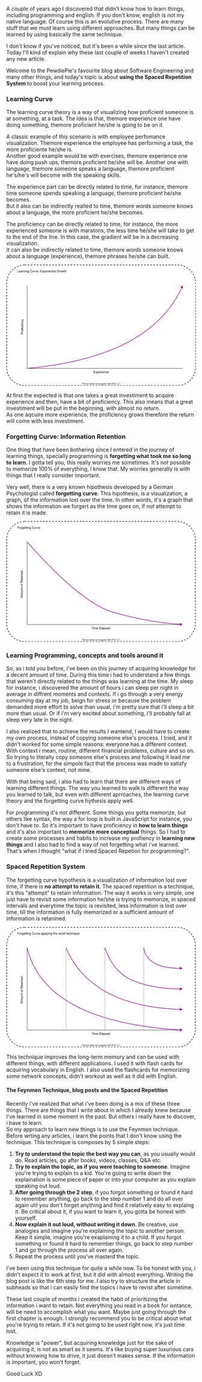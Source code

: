 <div style="text-align: left;">
    <p>
        A couple of years ago I discovered that didn't know how
        to learn things, including programming and english. If you don't know,
        english is not my native language. Of course this is an evolutive process.
        There are many stuff that we must learn using different approaches.
        But many things can be learned by using basically the same
        technique.
    </p>
    <p>
        I don't know if you've noticed, but it's been a while since the last article. Today
        I'll kind of explain why these last couple of weeks
        I haven't created any new article.
    </p>
    <p>
        Welcome to the PewdiePie's favourite blog about Software Engineering and
        many other things, and today's topic is about <b>using the Spaced Repetition System</b>
        to boost your learning process.
    </p>
    <h3>Learning Curve</h3>
    <p>
        The learning curve theory is a way of visualizing how proficient
        someone is at something, at a task. The idea is that, themore
        experience one have doing something, themore proficient he/she
        is going to be on it.
    </p>
    <p>
        A classic example of this scenario is with employee perfomance
        visualization. Themore experience the employee has performing
        a task, the more proficiente he/she is.
        <br>
        Another good example would be with exercises, themore experience
        one have doing push ups, themore proficient he/she will be.
        Another one with language, themore someone speaks a language,
        themore proficient he's/he's will become with the speaking skills.
    </p>
    <p>
        The experience part can be directly related to time,
        for instance, themore time someone spends speaking a language, themore
        proficient he/she becomes.
        <br>
        But it also can be indirectly realted to time, themore words someone
        knows about a language, the more proficient he/she becomes.
    </p>
    <p>
        The proficiency can be directly related to time, for instance,
        the more experienced someone is with maratons, the less time
        he/she will take to get to the end of the line. In this case, the gradient
        will be in a decreasing visualization.
        <br>
        It can also be indirectly related to time, themore words someone knows about
        a language (experience), themore phrases he/she can built. 
    </p>
    <img class="post-img" src="images/srs/learning-curve.svg" alt="">
    <p>
        At first the expected is that one takes a great investiment to acquire
        experience and then, have a bit of proficiency. This also means that
        a great investiment will be put in the beginning, with almost no return.
        <br>
        As one aqcuire more experience, the proficiency grows therefore the
        return will come with less investiment. 
    </p>
    <h3>Forgetting Curve: Information Retention</h3>
    <p>
        One thing that have been bothering since I entered in the journey of
        learning things, specially programming is <b>forgetting what took me so long to learn</b>.
        I gotta tell you, this really worries me sometimes. It's not possible to
        memorize 100% of everything, I know that. My worries generally is with
        things that I really consider important.
    </p>
    <p>
        Very well, there is a very known hipothesis developed by a German Psychologist
        called <b>forgetting curve</b>. This hipothesis, is a visualization, a graph,
        of the information lost over the time. In other words, it's a graph that
        shows the information we forgert as the time goes on, if not attempt to retain
        it is made.
    </p>
    <img class="post-img" src="images/srs/forgetting-curve.svg" alt="">
    <h3>Learning Programming, concepts and tools around it</h3>
    <p>
        So, as i told you before, i've been on this journey of acquiring
        knowledge for a decent amount of time. During this time i had to
        understand a few things that weren't directly related to the things
        was learning at the time. My sleep for instance, i discovered
        the amount of hours i can sleep per night in average in diffrent moments
        and contexts. If i go through a very energy consuming day at my job,
        beign for stress or because the problem demanded more effort to solve than usual,
        i'm pretty sure that i'll sleep a bit more than usual. Or if i'm very
        excited about something, i'll probably fall at sleep very late in the
        night.
    </p>
    <p>
        I also realized that to achieve the results I wantend, I would
        have to create my own process, instead of copying someone else's
        process. I tried, and it didn't worked for some simple reasons:
        everyone has a different context. With context i mean, routine,
        different financial problems, culture and so on.
        So trying to literally copy someone else's process and following
        it lead me to a frustration, for the simpole fact that the process was made to
        satisfy someone else's context, not mine.
    </p>
    <p>
        With that being said, i also had to learn that there are different ways
        of learning different things. The way you learned to walk is different the
        way you learned to talk, but even with different aprroaches, the
        learning curve theory and the forgetting curve hythesis apply well. 
    </p>
    <p>
        For programming it's not
        different. Some things you gotta memorize, but others like
        syntax, the way a for loop is built in JavaScript for instance,
        you don't have to. So it's important to have proficiency in
        <b>how to learn things</b> and it's also important
        to <b>memorize more conceptual</b> things. So I had to create
        some processes and habits to increase my profiency in
        <b>learning new things</b> and I also had to find a way of
        not forgetting what i've learned. That's when I thought "what if i tried
        Spaced Repetion for programming?".
    </p>
    <h3>Spaced Repetition System</h3>
    <p>
        The forgetting curve hypothesis is a visualization of information
        lost over time, if there is <b>no attempt to retain it</b>. The
        spaced repetition is a technique, it's this "attempt" to retain information.
        The way it works is very simple, one just have to revisit some information
        he/she is trying to memorize, in spaced intervals and everytime the topic is revisited, less
        information is lost over time, till the information is fully memorized or a sufficient
        amount of information is retanined.
    </p>
    <img class="post-img" src="images/srs/spaced-repetition-technique.svg" alt="">
    <p>
        This technique improves the long-term memory and can be used with different things, with
        different applications. I used it with flash cards for acquiring vocabulary in English.
        I also used the flashcards for memorizing some network concepts, didn't workout as well
        as it did with English.
    </p>
    <h4>The Feynmen Technique, blog posts and the Spaced Repetition</h4>
    <p>
        Recently i've realized that what i've been doing is a mix of these three things.
        There are things that I write about in which I already knew because I've learned
        in some moment in the past. But others i really have to discover, i have to learn.
        <br>
        So my approach to learn new things is to use the Feynmen technique. Before
        wrting any articles, i learn the points that I don't know using the technique.
        This technique is composes by 5 simple steps:
        <ol>
            <li>
                <b>Try to understand the topic
                    the best way you can</b>, as you usually would do. Read articles, go after books,
                    videos, classes, Q&A etc.
            </li>
            <li>
                <b>Try to explain the topic, as if you were teaching to someone</b>. Imagine you're
                trying to explain to a kid. You're going to write down the explaination is
                some piece of paper or into your computer as you explain speaking out loud.
            </li>
            <li>
                <b>After going through the 2 step</b>, if you forgot something or found it hard to remember
                anything, go back to the step number 1 and do all over again util you don't forget
                anything and find it relatively easy to explaing it. Be critical about it, if you
                want to learn it, you gotta be honest with yourself.
            </li>
            <li>
                <b>Now explain it out loud, without writing it down</b>. Be creative, use analogies and
                imagine you're explaining the topic to another person. Keep it simple, imagine
                you're exaplaining it to a child. If you forgot something or found it
                hard to remember things, go back to step number 1 and go through the process all over again.
            </li>
            <li>
                Repeat the process until you've masterd the topic.
            </li>
        </ol>
    </p>
    <p>
        I've been using this technique for quite a while now. To be honest with you,
        i didn't expect it to work at first, but it did with almost everything.
        Writing the blog post is like the 6th step for me.
        I also try to structure the article in subheads so that i can easily find the topics
        i have to revist after sometime.
    </p>
    <p>
        These last couple of months i created the habit of prioritizing the information
        i want to retain. Not everything you read in a book for isntance, will be need
        to accomplish what you want. Maybe just going through the first chapter is enough.
        I strongly recommend you to be critical about what you're trying to retain. If
        it's not going to be used right now, it's just time lost.
    </p>
    <p>
        Knowledge is "power", but acquiring knowledge just for the sake of acquiring it,
        is not as smart as it seems. It's like buying super luxurious cars without knowing
        how to drive, it just doesn't makes sense. If the information is important, you won't forget.
    </p>
    Good Luck XD
</div>